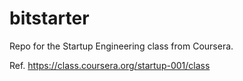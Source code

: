 bitstarter
==========

Repo for the Startup Engineering class from Coursera.

Ref. https://class.coursera.org/startup-001/class
